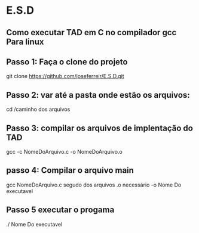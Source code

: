 # E.S.D
## Como executar TAD em C no compilador gcc Para linux

## Passo 1: Faça o clone do projeto
 git clone https://github.com/joseferreir/E.S.D.git

## Passo 2: var até a pasta onde estão os arquivos:
cd /caminho dos arquivos

## Passo 3: compilar os arquivos de implentação do TAD

gcc -c NomeDoArquivo.c -o NomeDoArquivo.o

## passo 4: Compilar o arquivo main 

gcc NomeDoArquivo.c segudo dos arquivos .o necessário  -o Nome Do executavel
## Passo 5 executar o progama
./  Nome Do executavel




